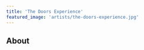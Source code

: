 ```yaml
---
title: 'The Doors Experience'
featured_image: 'artists/the-doors-experience.jpg'
---
```


## About


